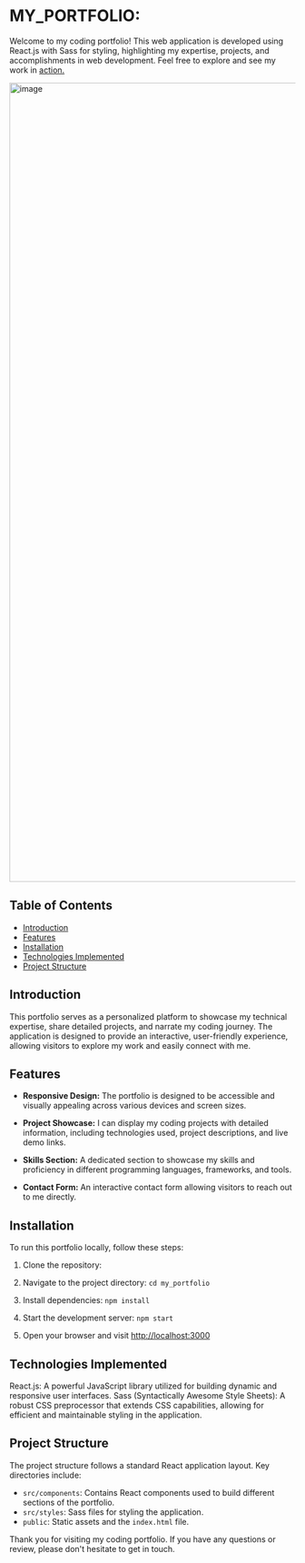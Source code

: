 # MY_PORTFOLIO:
Welcome to my coding portfolio! This web application is developed using React.js with Sass for styling, highlighting my expertise, projects, and accomplishments in web development. Feel free to explore and see my work in  <a href="https://skrish-portfolio.vercel.app/" > action.</a>

<img width="1407" alt="image" 
 src="https://utfs.io/f/mJvRnIkXEid5ZqOlakUxlxIOcjzpeCo8uJ720ywWY61TiR9h">
## Table of Contents

- [Introduction](#introduction)
- [Features](#features)
- [Installation](#installation)
- [Technologies Implemented](#technologies-implemented)
- [Project Structure](#project-structure)

## Introduction
This portfolio serves as a personalized platform to showcase my technical expertise, share detailed projects, and narrate my coding journey. The application is designed to provide an interactive, user-friendly experience, allowing visitors to explore my work and easily connect with me.

## Features

- **Responsive Design:** The portfolio is designed to be accessible and visually appealing across various devices and screen sizes.

- **Project Showcase:** I can display my  coding projects with detailed information, including technologies used, project descriptions, and live demo links.

- **Skills Section:** A dedicated section to showcase my skills and proficiency in different programming languages, frameworks, and tools.

- **Contact Form:** An interactive contact form allowing visitors to reach out to me directly.

## Installation

To run this portfolio locally, follow these steps:

1. Clone the repository:

2. Navigate to the project directory: `cd my_portfolio`

3. Install dependencies: `npm install`

4. Start the development server: `npm start`

5. Open your browser and visit [http://localhost:3000](http://localhost:3000)

## Technologies Implemented
React.js: A powerful JavaScript library utilized for building dynamic and responsive user interfaces.
Sass (Syntactically Awesome Style Sheets): A robust CSS preprocessor that extends CSS capabilities, allowing for efficient and maintainable styling in the application.

## Project Structure

The project structure follows a standard React application layout. Key directories include:

- `src/components`: Contains React components used to build different sections of the portfolio.
- `src/styles`: Sass files for styling the application.
- `public`: Static assets and the `index.html` file.
  
 Thank you for visiting my coding portfolio. If you have any questions or review, please don't hesitate to get in touch.
